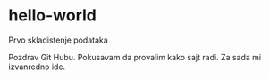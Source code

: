 # hello-world
Prvo skladistenje podataka

Pozdrav Git Hubu. Pokusavam da provalim kako sajt radi.
Za sada mi izvanredno ide.
